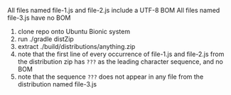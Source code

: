 All files named file-1.js and file-2.js include a UTF-8 BOM
All files named file-3.js have no BOM

1. clone repo onto Ubuntu Bionic system
2. run ./gradle distZip
3. extract ./build/distributions/anything.zip
4. note that the first line of every occurrence of file-1.js and file-2.js from the distribution zip has `???` as the leading character sequence, and no BOM
5. note that the sequence `???` does not appear in any file from the distribution named file-3.js
